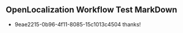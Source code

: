 ## OpenLocalization Workflow Test MarkDown
* 9eae2215-0b96-4f11-8085-15c1013c4504 
thanks!<!--HONumber=Mar16_HO3-->
